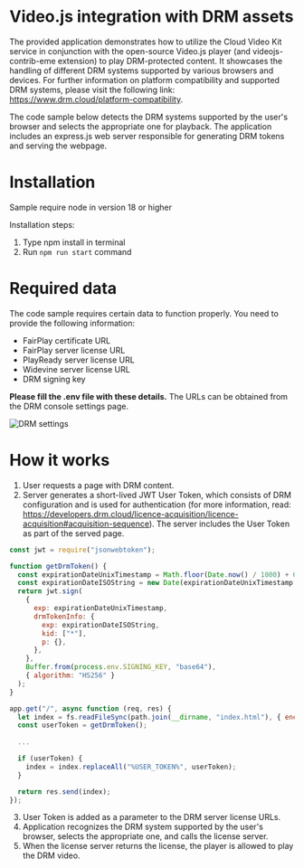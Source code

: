 # Video.js integration with DRM assets

The provided application demonstrates how to utilize the Cloud Video Kit service in conjunction with the open-source Video.js player (and videojs-contrib-eme extension) to play DRM-protected content. It showcases the handling of different DRM systems supported by various browsers and devices. For further information on platform compatibility and supported DRM systems, please visit the following link: https://www.drm.cloud/platform-compatibility.

The code sample below detects the DRM systems supported by the user's browser and selects the appropriate one for playback. The application includes an express.js web server responsible for generating DRM tokens and serving the webpage.

# Installation
Sample require node in version 18 or higher

Installation steps:
1. Type npm install in terminal
2. Run `npm run start` command

# Required data
The code sample requires certain data to function properly. You need to provide the following information:
- FairPlay certificate URL
- FairPlay server license URL
- PlayReady server license URL
- Widevine server license URL
- DRM signing key

**Please fill the .env file with these details.** The URLs can be obtained from the DRM console settings page.

![DRM settings](https://iili.io/JkGl5FI.png)

# How it works

1. User requests a page with DRM content.
2. Server generates a short-lived JWT User Token, which consists of DRM configuration and is used for authentication (for more information, read: https://developers.drm.cloud/licence-acquisition/licence-acquisition#acquisition-sequence). The server includes the User Token as part of the served page.

```js
const jwt = require("jsonwebtoken");

function getDrmToken() {
  const expirationDateUnixTimestamp = Math.floor(Date.now() / 1000) + 60 * 10; // short-lived token, eg. 10 minutes
  const expirationDateISOString = new Date(expirationDateUnixTimestamp * 1000).toISOString();
  return jwt.sign(
    {
      exp: expirationDateUnixTimestamp,
      drmTokenInfo: {
        exp: expirationDateISOString,
        kid: ["*"],
        p: {},
      },
    },
    Buffer.from(process.env.SIGNING_KEY, "base64"),
    { algorithm: "HS256" }
  );
}

app.get("/", async function (req, res) {
  let index = fs.readFileSync(path.join(__dirname, "index.html"), { encoding: "utf8" });
  const userToken = getDrmToken();
  
  ...

  if (userToken) {
    index = index.replaceAll("%USER_TOKEN%", userToken);
  }

  return res.send(index);
});
```
3. User Token is added as a parameter to the DRM server license URLs.
4. Application recognizes the DRM system supported by the user's browser, selects the appropriate one, and calls the license server.
5. When the license server returns the license, the player is allowed to play the DRM video.
